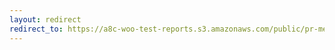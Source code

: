 ```yaml
---
layout: redirect
redirect_to: https://a8c-woo-test-reports.s3.amazonaws.com/public/pr-merge/42934/e2e/index.html
---
```

